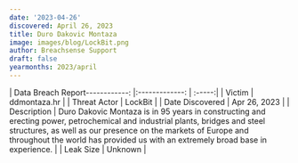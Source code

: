 ```yaml
---
date: '2023-04-26'
discovered: April 26, 2023
title: Duro Dakovic Montaza
image: images/blog/LockBit.png
author: Breachsense Support
draft: false
yearmonths: 2023/april
---
```


| Data Breach Report------------:     |:-------------:    | :-----:|
| Victim      | ddmontaza.hr      | 
| Threat Actor      | LockBit      | 
| Date Discovered      | Apr 26, 2023      | 
| Description      | Duro Dakovic Montaza is in 95 years in constructing and erecting power, petrochemical and industrial plants, bridges and steel structures, as well as our presence on the markets of Europe and throughout the world has provided us with an extremely broad base in experience.      | 
| Leak Size      | Unknown      | 


